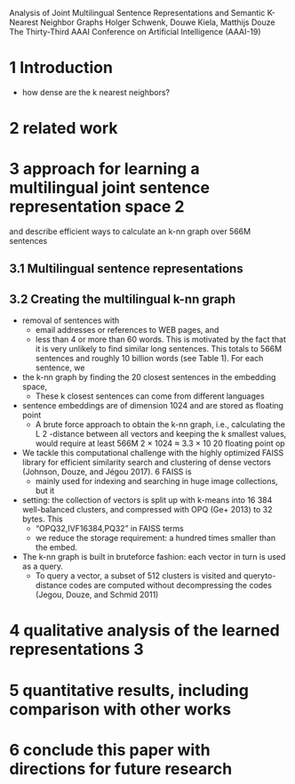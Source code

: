 Analysis of Joint Multilingual Sentence Representations and
Semantic K-Nearest Neighbor Graphs
Holger Schwenk, Douwe Kiela, Matthijs Douze
The Thirty-Third AAAI Conference on Artificial Intelligence (AAAI-19)

# 1 Introduction

* how dense are the k nearest neighbors?

# 2 related work

# 3 approach for learning a multilingual joint sentence representation space 2
and describe efficient ways to calculate an k-nn graph over 566M sentences

## 3.1 Multilingual sentence representations

## 3.2 Creating the multilingual k-nn graph

* removal of sentences with 
  * email addresses or references to WEB pages, and
  * less than 4 or more than 60 words. This is motivated by the fact that 
    it is very unlikely to find similar long sentences. This totals to 566M
    sentences and roughly 10 billion words (see Table 1). For each sentence, we
* the k-nn graph by finding the 20 closest sentences in the embedding space,
  * These k closest sentences can come from different languages
* sentence embeddings are of dimension 1024 and are stored as floating point
  * A brute force approach to obtain the k-nn graph, 
    i.e., calculating the L 2 -distance between all vectors and 
    keeping the k smallest values, 
    would require at least 566M 2 × 1024 ≈ 3.3 × 10 20 floating point op
* We tackle this computational challenge with the 
  highly optimized FAISS library for efficient similarity search and clustering
  of dense vectors (Johnson, Douze, and Jégou 2017). 6 FAISS is 
  * mainly used for indexing and searching in huge image collections, but it
* setting: the collection of vectors is split up with k-means into 16 384
  well-balanced clusters, and compressed with OPQ (Ge+ 2013) to 32 bytes.  This
  * “OPQ32,IVF16384,PQ32” in FAISS terms
  * we reduce the storage requirement: a hundred times smaller than the embed.
* The k-nn graph is built in bruteforce fashion: 
  each vector in turn is used as a query. 
  * To query a vector, a subset of 512 clusters is visited and 
    queryto-distance codes are computed without decompressing the codes 
    (Jegou, Douze, and Schmid 2011)

# 4 qualitative analysis of the learned representations 3

# 5 quantitative results, including comparison with other works

# 6 conclude this paper with directions for future research
